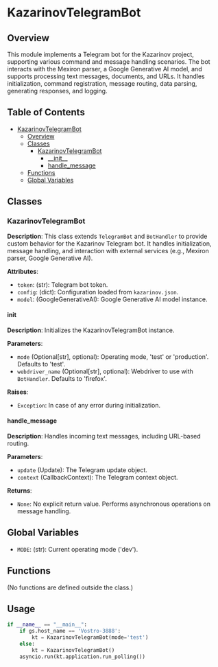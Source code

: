 # KazarinovTelegramBot

## Overview

This module implements a Telegram bot for the Kazarinov project, supporting various command and message handling scenarios. The bot interacts with the Mexiron parser, a Google Generative AI model, and supports processing text messages, documents, and URLs.  It handles initialization, command registration, message routing, data parsing, generating responses, and logging.


## Table of Contents

* [KazarinovTelegramBot](#kazarinovtelegrambot)
    * [Overview](#overview)
    * [Classes](#classes)
        * [KazarinovTelegramBot](#kazarinovtelegrambot-1)
            * [\_\_init\_\_](#__init__)
            * [handle\_message](#handle_message)
    * [Functions](#functions)
    * [Global Variables](#global-variables)


## Classes

### KazarinovTelegramBot

**Description**: This class extends `TelegramBot` and `BotHandler` to provide custom behavior for the Kazarinov Telegram bot. It handles initialization, message handling, and interaction with external services (e.g., Mexiron parser, Google Generative AI).

**Attributes**:

* `token`: (str): Telegram bot token.
* `config`: (dict): Configuration loaded from `kazarinov.json`.
* `model`: (GoogleGenerativeAI): Google Generative AI model instance.


#### __init__

**Description**: Initializes the KazarinovTelegramBot instance.

**Parameters**:

* `mode` (Optional[str], optional): Operating mode, 'test' or 'production'. Defaults to 'test'.
* `webdriver_name` (Optional[str], optional): Webdriver to use with `BotHandler`. Defaults to 'firefox'.


**Raises**:

* `Exception`: In case of any error during initialization.


#### handle\_message

**Description**: Handles incoming text messages, including URL-based routing.

**Parameters**:

* `update` (Update): The Telegram update object.
* `context` (CallbackContext): The Telegram context object.


**Returns**:

* `None`:  No explicit return value. Performs asynchronous operations on message handling.


## Global Variables

* `MODE`: (str):  Current operating mode ('dev').


## Functions

(No functions are defined outside the class.)


## Usage

```python
if __name__ == "__main__":
    if gs.host_name == 'Vostro-3888':
        kt = KazarinovTelegramBot(mode='test')
    else:
        kt = KazarinovTelegramBot()
    asyncio.run(kt.application.run_polling())
```


```
```
```
```
```
```